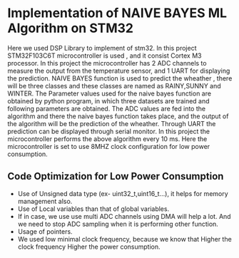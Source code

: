 # Implementation of NAIVE BAYES ML Algorithm on STM32
Here we used DSP Library to implement of stm32. In this project STM32F103C6T microcontroller is used , and it consist Cortex M3 processor.
In this project the microcontroller has 2 ADC channels to measure the output from the temperature sensor, and 1 UART for displaying the prediction.
NAIVE BAYES function is used to predict the wheather , there will be three classes and these classes are named as RAINY,SUNNY and WINTER.
The Parameter values used for the naive bayes function are obtained by python program, in which three datasets are trained and following parameters are obtained.
The ADC values are fed into the algorithm and there the naive bayes function takes place, and the output of the algorithm will be the prediction of the wheather.
Through UART the prediction can be displayed through serial monitor.
In this project the microcontroller performs the above algorithm every 10 ms.
Here the microcontroller is set to use 8MHZ clock configuration for low power consumption.

## Code Optimization for Low Power Consumption
* Use of Unsigned data type (ex- uint32_t,uint16_t...), it helps for memory management also.
* Use of Local variables than that of global variables.
* If in case, we use use multi ADC channels using DMA will help a lot. And we need to stop ADC sampling when it is performing other function.
* Usage of pointers.
* We used low minimal clock frequency, because we know that Higher the clock frequency Higher the power consumption.

 
